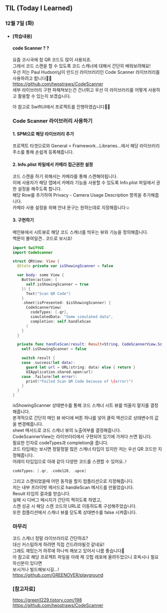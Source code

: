 ## TIL (Today I Learned)

### 12월 7일 (화)   

- #### [학습내용]
  
  #### code Scanner ? ?          

  요즘 코시국에 참 QR 코드도 많이 사용되죠.   
  그래서 코드 스캔을 할 수 있도록 코드 스캐너에 대해서 간단히 배워보려해요!   
  우선 저는 Paul Hudson님이 만드신 라이브러리인 Code Scanner 라이브러리를 사용하려고 합니다🙋🏻   
  https://github.com/twostraws/CodeScanner   
  세부 라이브러리 구현 파해쳐보는건 건너뛰고 우선 이 라이브러리를 어떻게 사용하고 활용할 수 있는지 보겠습니다.   

  아 참고로 SwiftUI에서 프로젝트를 진행하였습니다🙏🏻   

  ### Code Scanner 라이브러리 사용하기   

  #### 1. SPM으로 해당 라이브러리 추가   
  프로젝트 타겟으로와 General > Framework...Libraries...에서 해당 라이브러리 주소를 통해 손쉽게 등록해줍니다.

  #### 2. Info.plist 파일에서 카메라 접근권한 설정   
  코드 스캔을 하기 위해서는 카메라를 통해 스캔해야됩니다.   
  이에 사용자가 해당 앱에서 카메라 기능을 사용할 수 있도록 Info.plist 파일에서 권한 설정을 해주도록 합니다.   
  해당 Row를 추가하여 Privacy - Camera Usage Description 항목을 추가해줍니다.   
  카메라 사용 설정을 위해 안내 문구는 원하는데로 지정해줍니다☺️   

  #### 3. 구현하기   
  메인뷰에서 시트뷰로 해당 코드 스캐너를 띄우는 뷰와 기능을 정의해줍니다.   
  백문이 불여일견.. 코드로 보시죠!   
  ```swift
  import SwiftUI
  import CodeScanner
  
  struct QRView: View {
    @State private var isShowingScanner = false
  
    var body: some View {
      Button(action: {
        self.isShowingScanner = true
      }) {
        Text("Scan QR Code")
      }
      .sheet(isPresented: $isShowingScanner) {
        CodeScannerView(
          codeTypes: [.qr],
          simulatedData: "Some simulated data",
          completion: self.handleScan
        )
      }
    }
  
    private func handleScan(result: Result<String, CodeScannerView.ScanError>) {
      self.isShowingScanner = false
  
      switch result {
      case .success(let data):
        guard let url = URL(string: data) else { return }
        UIApplication.shared.open(url)
      case .failure(let error):
        print("Failed Scan QR Code because of \(error)")
      }
    }
  }
  ```
  isShowingScanner 상태변수를 통해 코드 스캐너 시트 뷰를 띄울지 말지를 결정해줍니다.   
  본격적으로 간단히 메인 뷰 바디에 버튼 하나를 넣어 클릭 액션으로 상태변수의 값을 변경해줍니다.   
  sheet 메서드로 코드 스캐너 뷰의 노출여부를 결정해줍니다.   
  CodeScannerView는 라이브러리에서 구현되어 있기에 가져다 쓰면 됩니다.   
  필요한 인자로 codeTypes과 completion을 줍니다.   
  코드 타입에는 보시면 정말정말 많은 스캐너 타입이 있지만 저는 우선 QR 코드만 지정해줍니다.   
  어레이 타입임으로 아래 같이 다양한 코드를 스캔할 수 있어요..!   
  ```swift
  codeTypes: [.qr, .code128, .upce]
  ```
  그리고 스캔되었을때 어떤 동작을 할지 컴플리션으로 지정해줍니다.   
  저는 내부 프라이빗 메서드로 handleScan 메서드를 만들었습니다.   
  Result 타입의 결과를 받습니다.   
  실패 시 디버그 메시지가 간단히 찍히도록 하였고,   
  스캔 성공 시 해당 스캔 코드의 URL로 이동하도록 구성해주었습니다.   
  또한 컴플리션에서 스캐너 뷰를 닫도록 상태변수를 false 시켜줍니다.   

  ### 마무리   
  코드 스캐너 정말 라이브러리로 간단하죠?   
  대신 커스텀하게 하려면 직접 건드려야될것 같네요!   
  그래도 재밌는거 하루에 하나씩 해보고 있어서 나름 좋습니다🙌   
  아 참고로 해당 프로젝트 파일을 아래 제 깃헙 레포에 올려두었으니 호옥시나 필요하신분이 있다면   
  보시거나 빌드해보시길...!   
  https://github.com/GREENOVER/playground   

  ### [참고자료]   
  https://green1229.tistory.com/198   
  https://github.com/twostraws/CodeScanner   
